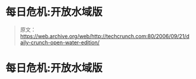 # 每日危机:开放水域版 

> 原文：<https://web.archive.org/web/http://techcrunch.com:80/2006/09/21/daily-crunch-open-water-edition/>

# 每日危机:开放水域版